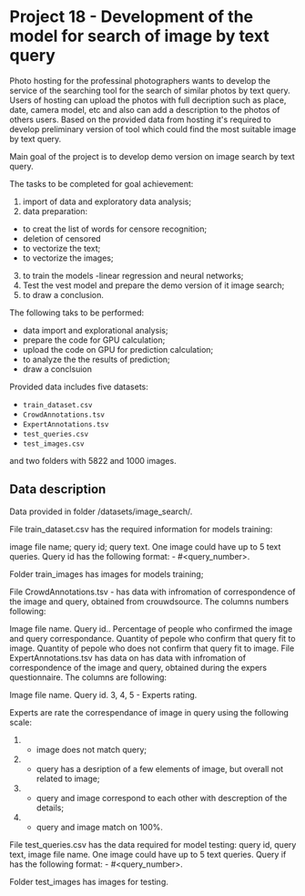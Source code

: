 # Project 18 - Development of the model for search of image by text query

Photo hosting for the professinal photographers wants to develop the service of the searching tool for the search of similar photos by text query. Users of hosting can upload the photos with full decription such as place, date, camera model, etc and also can add a description to the photos of others users. Based on the provided data from hosting it's required to develop preliminary version of tool which could find the most suitable image by text query.

Main goal of the project is to develop demo version on image search by text query.

The tasks to be completed for goal achievement:
1) import of data and exploratory data analysis;
2) data preparation:
- to creat the list of words for censore recognition;
- deletion of censored
- to vectorize the text;
- to vectorize the images;
3) to train the models -linear regression and neural networks;
4) Test the vest model and prepare the demo version of it image search;
5) to draw a conclusion.

The following taks to be performed:

- data import and explorational analysis;
- prepare the code for GPU calculation;
- upload the code on GPU for prediction calculation;
- to analyze the the results of prediction;
- draw a conclsuion

Provided data includes five datasets:
- `train_dataset.csv` 
- `CrowdAnnotations.tsv`
- `ExpertAnnotations.tsv`
- `test_queries.csv`
- `test_images.csv`

and two folders with 5822 and 1000 images.

## Data description
Data provided in folder /datasets/image_search/.

File train_dataset.csv has the required information for models training:

image file name;
query id;
query text.
One image could have up to 5 text queries. Query id has the following format: - <image file name>#<query_number>.

Folder train_images has images for models training;

File CrowdAnnotations.tsv - has data with infromation of correspondence of the image and query, obtained from crouwdsource. The columns numbers following:

Image file name.
Query id..
Percentage of people who confirmed the image and query correspondance.
Quantity of pepole who confirm that query fit to image.
Quantity of pepole who does not confirm that query fit to image.
File ExpertAnnotations.tsv has data on has data with infromation of correspondence of the image and query, obtained during the expers questionnaire. The columns are following:

Image file name.
Query id.
3, 4, 5 - Experts rating.

Experts are rate the correspendance of image in query using the following scale:

1) - image does not match query;

2) - query has a desription of a few elements of image, but overall not related to image;

3) - query and image correspond to each other with descreption of the details;

4) - query and image match on 100%.

File test_queries.csv has the data required for model testing: query id, query text, image file name. One image could have up to 5 text queries. Query if has the following format: - <image file name>#<query_number>.

Folder test_images has images for testing.
